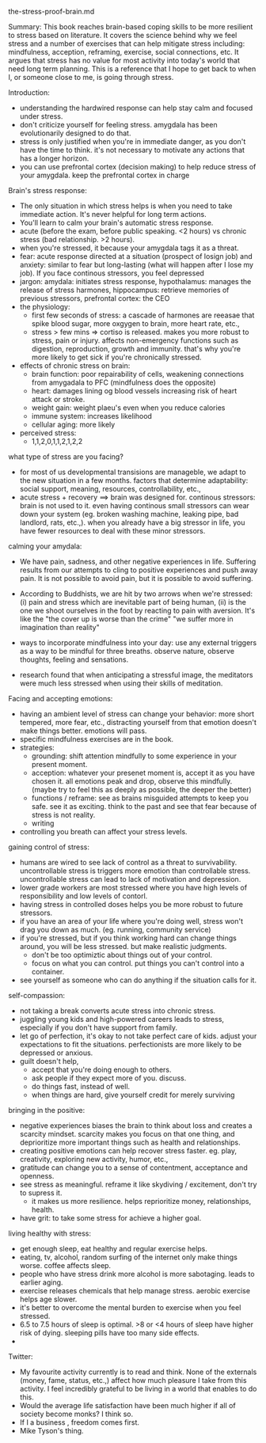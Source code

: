 the-stress-proof-brain.md

Summary:
This book reaches brain-based coping skills to be more resilient to stress based on literature. It covers the science behind why we feel stress and a number of exercises that can help mitigate stress including: mindfulness, acception, reframing, exercise, social connections, etc. It argues that stress has no value for most activity into today's world that need long term planning. This is a reference that I hope to get back to when I, or someone close to me, is going through stress.


Introduction:
- understanding the hardwired response can help stay calm and focused under stress.
- don't criticize yourself for feeling stress. amygdala has been evolutionarily designed to do that. 
- stress is only justified when you're in immediate danger, as you  don't have the time to think. it's not necessary to motivate any actions that has a longer horizon. 
- you can use prefrontal cortex (decision making) to help reduce stress of your amygdala. keep the prefrontal cortex in charge

Brain's stress response:
- The only situation in which stress helps is when you need to take immediate action. It's never helpful for long term actions. 
- You'll learn to calm your brain's automatic stress response. 
- acute (before the exam, before public speaking. <2 hours) vs chronic stress (bad relationship. >2 hours).
- when you're stressed, it because your amygdala tags it as a threat. 
- fear: acute response directed at a situation (prospect of losign job) and anxiety: similar to fear but long-lasting (what will happen after I lose my job). If you face continous stressors, you feel depressed
- jargon: amydala: initiates stress response, hypothalamus: manages the release of stress harmones, hippocampus: retrieve memories of previous stressors, prefrontal cortex: the CEO
- the physiology:
	- first few seconds of stress: a cascade of harmones are reeasae that spike blood sugar, more oxgygen to brain, more heart rate, etc., 
	- stress > few mins => cortiso is released. makes you more robust to stress, pain or injury. affects non-emergency functions such as digestion, reproduction, growth and immunity. that's why you're more likely to get sick if you're chronically stressed.
- effects of chronic stress on brain:
	- brain function: poor repairability of cells, weakening connections from amygadala to PFC (mindfulness does the opposite)
	- heart: damages lining og blood vessels increasing risk of heart attack or stroke.
	- weight gain: weight plaeu's even when you reduce calories
	- immune system: increases likelihood
	- cellular aging: more likely
- perceived stress:
	- 1,1,2,0,1,1,2,1,2,2

what type of stress are you facing?
- for most of us developmental transisions are manageble, we adapt to the new situation in a few months. factors that determine adaptability: social support, meaning, resources, controllability, etc.,
- acute stress + recovery ==> brain was designed for. continous stressors: brain is not used to it. even having continous small stressors can wear down your system (eg. broken washing machine, leaking pipe, bad landlord, rats, etc.,). when you already have a big stressor in life, you have fewer resources to deal with these minor stressors. 

calming your amydala:
- We have pain, sadness, and other negative experiences in life. Suffering results from our attempts to cling to positive experiences and push away pain. It is not possible to avoid pain, but it is possible to avoid suffering. 
- According to Buddhists, we are hit by two arrows when we're stressed: (i) pain and stress which are inevitable part of being human, (ii) is the one we shoot ourselves in the foot by reacting to pain with aversion. It's like the "the cover up is worse than the crime" "we suffer more in imagination than reality"

- ways to incorporate mindfulness into your day: use any external triggers as a way to be mindful for three breaths. observe nature, observe thoughts, feeling and sensations. 
- research found that when anticipating a stressful image, the meditators were much less stressed when using their skills of meditation.

Facing and accepting emotions:
- having an ambient level of stress can change your behavior: more short tempered, more fear, etc., distracting yourself from that emotion doesn't make things better. emotions will pass. 
- specific mindfulness exercises are in the book. 
- strategies:
	- grounding: shift attention mindfully to some experience in your present moment.
	- acception: whatever your presenet moment is, accept it as you have chosen it. all emotions peak and drop, observe this mindfully. (maybe try to feel this as deeply as possible, the deeper the better)
	- functions / reframe: see as brains misguided attempts to keep you safe. see it as exciting. think to the past and see that fear because of stress is not reality.
	- writing
- controlling you breath can affect your stress levels.

gaining control of stress:
- humans are wired to see lack of control as a threat to survivability. uncontrollable stress is triggers more emotion than controllable stress. uncontrollable stress can lead to lack of motivation and depression. 
- lower grade workers are most stressed where you have high levels of responsibility and low levels of contorl.
- having stress in controlled doses helps you be more robust to future stressors. 
- if you have an area of your life where you're doing well, stress won't drag you down as much. (eg. running, community service)
- if you're stressed, but if you think working hard can change things around, you will be less stressed. but make realistic judgments.
	- don't be too optimiztic about things out of your control.
	- focus on what you can control. put things you can't control into a container. 
- see yourself as someone who can do anything if the situation calls for it.

self-compassion:
- not taking a break converts acute stress into chronic stress. 
- juggling young kids and high-powered careers leads to stress, especially if you don't have support from family.
- let go of perfection, it's okay to not take perfect care of kids. adjust your expectations to fit the situations. perfectionists are more likely to be depressed or anxious. 
- guilt doesn't help, 
	- accept that you're doing enough to others.
	- ask people if they expect more of you. discuss.
	- do things fast, instead of well.
	- when things are hard, give yourself credit for merely surviving

bringing in the positive: 
- negative experiences biases the brain to think about loss and creates a scarcity mindset. scarcity makes you focus on that one thing, and deprioritize more important things such as health and relationships. 
- creating positive emotions can help recover stress faster. eg. play, creativity, exploring new activity, humor, etc.,
- gratitude can change you to a sense of contentment, acceptance and openness. 
- see stress as meaningful. reframe it like skydiving / excitement, don't try to supress it. 
	- it makes us more resilience. helps reprioritize money, relationships, health. 
- have grit: to take some stress for achieve a higher goal.

living healthy with stress:
- get enough sleep, eat healthy and regular exercise helps.
- eating, tv, alcohol, random surfing of the internet only make things worse. coffee affects sleep. 
- people who have stress drink more alcohol is more sabotaging. leads to earlier aging.
- exercise releases chemicals that help manage stress. aerobic exercise helps age slower. 
- it's better to overcome the mental burden to exercise when you feel stressed. 
- 6.5 to 7.5 hours of sleep is optimal. >8 or <4 hours of sleep have higher risk of dying. sleeping pills have too many side effects.
- 




Twitter:
- My favourite activity currently is to read and think. None of the externals (money, fame, status, etc.,) affect how much pleasure I take from this activity. I feel incredibly grateful to be living in a world that enables to do this.
- Would the average life satisfaction have been much higher if all of society become monks? I think so.
- If I a business , freedom comes first.
- Mike Tyson's thing.







